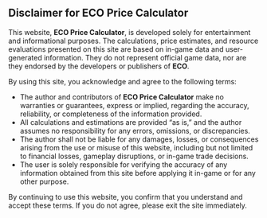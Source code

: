 ## Disclaimer for ECO Price Calculator

This website, **ECO Price Calculator**, is developed solely for entertainment and informational purposes. The calculations, price estimates, and resource evaluations presented on this site are based on in-game data and user-generated information. They do not represent official game data, nor are they endorsed by the developers or publishers of **ECO**.

By using this site, you acknowledge and agree to the following terms:

* The author and contributors of **ECO Price Calculator** make no warranties or guarantees, express or implied, regarding the accuracy, reliability, or completeness of the information provided.
* All calculations and estimations are provided “as is,” and the author assumes no responsibility for any errors, omissions, or discrepancies.
* The author shall not be liable for any damages, losses, or consequences arising from the use or misuse of this website, including but not limited to financial losses, gameplay disruptions, or in-game trade decisions.
* The user is solely responsible for verifying the accuracy of any information obtained from this site before applying it in-game or for any other purpose.

By continuing to use this website, you confirm that you understand and accept these terms. If you do not agree, please exit the site immediately.
